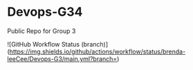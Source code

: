 # Devops-G34
Public Repo for Group 3

![GitHub Workflow Status (branch)](https://img.shields.io/github/actions/workflow/status/brenda-leeCee/Devops-G3/main.yml?branch=<branch name>)

